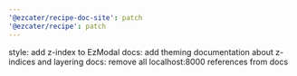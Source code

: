 ```yaml
---
'@ezcater/recipe-doc-site': patch
'@ezcater/recipe': patch
---
```


style: add z-index to EzModal
docs: add theming documentation about z-indices and layering
docs: remove all localhost:8000 references from docs
